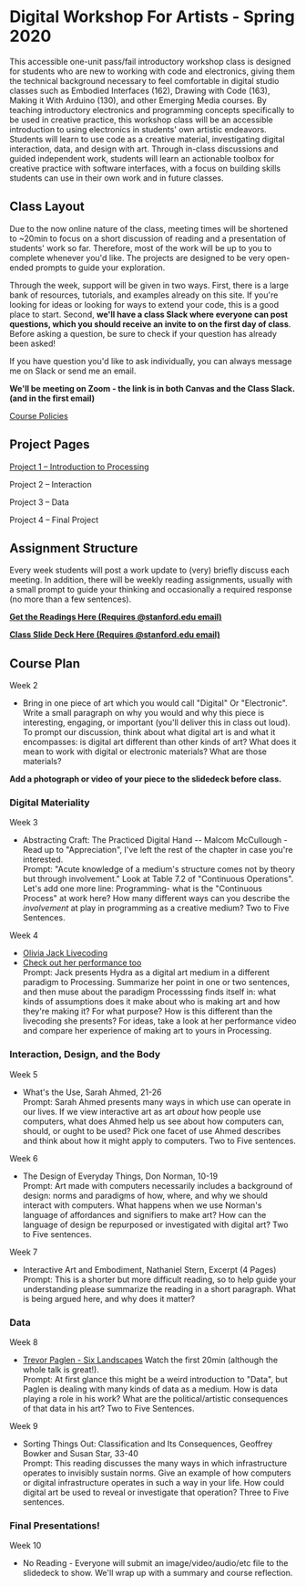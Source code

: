 # Digital Workshop For Artists - Spring 2020

This accessible one-unit pass/fail introductory workshop class is designed for students who are
new to working with code and electronics, giving them the technical background necessary to
feel comfortable in digital studio classes such as Embodied Interfaces (162), Drawing with Code
(163), Making it With Arduino (130), and other Emerging Media courses. By teaching
introductory electronics and programming concepts specifically to be used in creative practice,
this workshop class will be an accessible introduction to using electronics in students' own
artistic endeavors. Students will learn to use code as a creative material, investigating digital 
interaction, data, and design with art. Through in-class discussions and guided independent work,
students will learn an actionable toolbox for creative practice with software interfaces, with a focus on building skills students
can use in their own work and in future classes.

## Class Layout
Due to the now online nature of the class, meeting times will be shortened to ~20min to focus on a short discussion of reading and a presentation of students' work so far. Therefore, most of the work will be up to you to complete whenever you'd like. The projects are designed to be very open-ended prompts to guide your exploration.

Through the week, support will be given in two ways. First, there is a large bank of resources, tutorials, and examples already on this site. If you're looking for ideas or looking for ways to extend your code, this is a good place to start. Second, **we'll have a class Slack where everyone can post questions, which you should receive an invite to on the first day of class**. Before asking a question, be sure to check if your question has already been asked! 

If you have question you'd like to ask individually, you can always message me on Slack or send me an email. 

**We'll be meeting on Zoom - the link is in both Canvas and the Class Slack. (and in the first email)**

[Course Policies](https://github.com/erawn/Digital-Workshop-For-Artists-2020/blob/master/Course%20Policies.md)

## Project Pages

[Project 1 – Introduction to Processing](https://github.com/erawn/Digital-Workshop-For-Artists-2020/blob/master/Project%201%20-%20Introduction%20to%20Processing.md)

Project 2 – Interaction

Project 3 – Data

Project 4 – Final Project

## Assignment Structure
Every week students will post a work update to (very) briefly discuss each meeting. In addition, there will be weekly reading assignments, usually with a small prompt to guide your thinking and occasionally a required response (no more than a few sentences). 

**[Get the Readings Here (Requires @stanford.edu email)](https://drive.google.com/drive/folders/1ERiMNj-_5ZBVQNevuahEDNr1m5JeXmdU?usp=sharing)**

**[Class Slide Deck Here (Requires @stanford.edu email)](https://docs.google.com/presentation/d/1IOO9QbiZQcIALmaGqD05RVyUlH74awBG1mb2NLsPSLo/edit?usp=sharing)**

## Course Plan 

Week 2 
  - Bring in one piece of art which you would call "Digital" Or "Electronic". Write a small paragraph on why you would and why this piece is interesting, engaging, or important (you'll deliver this in class out loud). To prompt our discussion, think about what digital art is and what it encompasses: is digital art different than other kinds of art? What does it mean to work with digital or electronic materials? What are those materials? 
  
**Add a photograph or video of your piece to the slidedeck before class.**
  
### Digital Materiality
Week 3
  - Abstracting Craft: The Practiced Digital Hand -- Malcom McCullough - Read up to "Appreciation", I've left the rest of the chapter in case you're interested. 
     <br>Prompt: "Acute knowledge of a medium's structure comes not by theory but through involvement." Look at Table 7.2 of "Continuous Operations". Let's add one more line: Programming- what is the "Continuous Process" at work here? How many different ways can you describe the *involvement* at play in programming as a creative medium? Two to Five Sentences. 

Week 4
  - [Olivia Jack Livecoding](https://www.youtube.com/watch?v=cw7tPDrFIQg)
  - [Check out her performance too](https://www.youtube.com/watch?v=jyEIDNtt9Hs)
   <br> Prompt: Jack presents Hydra as a digital art medium in a different paradigm to Processing. Summarize her point in one or two sentences, and then muse about the paradigm Processsing finds itself in: what kinds of assumptions does it make about who is making art and how they're making it? For what purpose? How is this different than the livecoding she presents? For ideas, take a look at her performance video and compare her experience of making art to yours in Processing. 

### Interaction, Design, and the Body

Week 5
 - What's the Use, Sarah Ahmed, 21-26
    <br>Prompt: Sarah Ahmed presents many ways in which use can operate in our lives. If we view interactive art as art *about* how people  use computers, what does Ahmed help us see about how computers can, should, or ought to be used? Pick one facet of use Ahmed describes and think about how it might apply to computers. Two to Five sentences.  
 
Week 6
  - The Design of Everyday Things, Don Norman, 10-19
    <br>Prompt: Art made with computers necessarily includes a background of design: norms and paradigms of how, where, and why we should interact with computers. What happens when we use Norman's language of affordances and signifiers to make art? How can the language of design be repurposed or investigated with digital art? Two to Five sentences. 
  
Week 7
  - Interactive Art and Embodiment, Nathaniel Stern, Excerpt (4 Pages)
    <br>Prompt: This is a shorter but more difficult reading, so to help guide your understanding please summarize the reading in a short paragraph. What is being argued here, and why does it matter? 

### Data 

Week 8
  - [Trevor Paglen - Six Landscapes](https://youtu.be/j56s46e97Lo)
    Watch the first 20min (although the whole talk is great!). 
    <br>Prompt: At first glance this might be a weird introduction to "Data", but Paglen is dealing with many kinds of data as a medium. How is data playing a role in his work? What are the political/artistic consequences of that data in his art? Two to Five Sentences.
  
Week 9 
  - Sorting Things Out: Classification and Its Consequences, Geoffrey Bowker and Susan Star, 33-40
    <br>Prompt: This reading discusses the many ways in which infrastructure operates to invisibly sustain norms. Give an example of how computers or digital infrastructure operates in such a way in your life. How could digital art be used to reveal or investigate that operation? Three to Five sentences. 

### Final Presentations!
Week 10
  - No Reading - Everyone will submit an image/video/audio/etc file to the slidedeck to show. We'll wrap up with a 
  summary and course reflection. 


